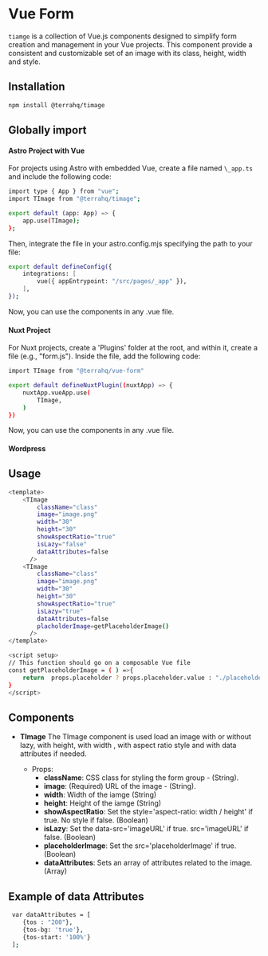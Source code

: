 # Vue Form

`tiamge` is a collection of Vue.js components designed to simplify form creation and management in your Vue projects. This component provide a consistent and customizable set of an image with its class, height, width and style.

## Installation

```sh
npm install @terrahq/timage
```

## Globally import

#### Astro Project with Vue

For projects using Astro with embedded Vue, create a file named `\_app.ts` and include the following code:

```sh
import type { App } from "vue";
import TImage from "@terrahq/timage";

export default (app: App) => {
    app.use(TImage);
};
```

Then, integrate the file in your astro.config.mjs specifying the path to your file:

```sh
export default defineConfig({
    integrations: [
        vue({ appEntrypoint: "/src/pages/_app" }),
    ],
});

```

Now, you can use the components in any .vue file.

#### Nuxt Project

For Nuxt projects, create a 'Plugins' folder at the root, and within it, create a file (e.g., "form.js"). Inside the file, add the following code:

```sh
import TImage from "@terrahq/vue-form"

export default defineNuxtPlugin((nuxtApp) => {
    nuxtApp.vueApp.use(
        TImage,
    )
})
```

Now, you can use the components in any .vue file.

#### Wordpress

## Usage

```sh
<template>
    <TImage 
        className="class"
        image="image.png" 
        width="30"
        height="30"
        showAspectRatio="true"
        isLazy="false"
        dataAttributes=false
      />
    <TImage 
        className="class"
        image="image.png" 
        width="30"
        height="30"
        showAspectRatio="true"
        isLazy="true"
        dataAttributes=false
        placholderImage=getPlaceholderImage()
      />
</template>  

<script setup>
// This function should go on a composable Vue file
const getPlaceholderImage = ( ) =>{
    return  props.placeholder ? props.placeholder.value : "./placeholder.png"
}
</script>

```

## Components

-   **TImage**
    The TImage component is used load an image with or without lazy, with height, with width , with aspect ratio style and with data attributes if needed.

    -   Props:
        -   **className**: CSS class for styling the form group - (String).
        -   **image**: (Required) URL of the image - (String).
        -   **width**: Width of the iamge (String)
        -   **height**: Height of the iamge (String)
        -   **showAspectRatio**: Set the style='aspect-ratio: width / height' if true. No style if false. (Boolean)
        -   **isLazy**: Set the data-src='imageURL' if true. src='imageURL' if false. (Boolean)
        -   **placeholderImage**: Set the src='placeholderImage' if true.(Boolean)
        -   **dataAttributes**: Sets an array of attributes related to the image. (Array)

## Example of data Attributes 
```sh js
 var dataAttributes = [
    {tos : "200"},
    {tos-bg: 'true'},
    {tos-start: '100%'}
 ];
```